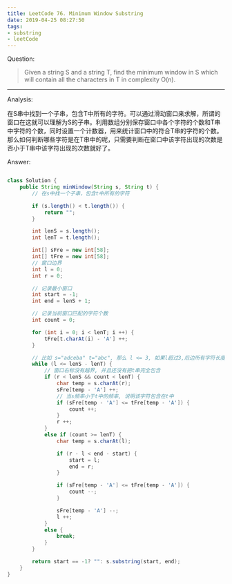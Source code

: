 ```yaml
---
title: LeetCode 76. Minimum Window Substring
date: 2019-04-25 08:27:50
tags: 
- substring
- leetCode
---
```


Question:

> Given a string S and a string T, find the minimum window in S which will contain all the characters in T in complexity O(n).

<!--more-->

---

Analysis:

在S串中找到一个子串，包含T中所有的字符。可以通过滑动窗口来求解，所谓的窗口在这就可以理解为S的子串。利用数组分别保存窗口中各个字符的个数和T串中字符的个数，同时设置一个计数器，用来统计窗口中的符合T串的字符的个数。那么如何判断哪些字符是在T串中的呢，只需要判断在窗口中该字符出现的次数是否小于T串中该字符出现的次数就好了。

Answer:

``` java

class Solution {
    public String minWindow(String s, String t) {
        // 在s中找一个子串，包含t中所有的字符

        if (s.length() < t.length()) {
            return "";
        }

        int lenS = s.length();
        int lenT = t.length();

        int[] sFre = new int[58];
        int[] tFre = new int[58];
        // 窗口边界
        int l = 0;
        int r = 0;

        // 记录最小窗口
        int start = -1;
        int end = lenS + 1;

        // 记录当前窗口匹配的字符个数
        int count = 0;

        for (int i = 0; i < lenT; i ++) {
            tFre[t.charAt(i) - 'A'] ++;
        }

        // 比如 s="adceba" t="abc", 那么 l <= 3, 如果l超过3,后边所有字符长度也不够t的长度了
        while (l <= lenS - lenT) {
            // 窗口右标没有越界, 并且还没有把t串完全包含
            if (r < lenS && count < lenT) {
                char temp = s.charAt(r);
                sFre[temp - 'A'] ++;
                // 当s频率小于t中的频率, 说明该字符包含在t中 
                if (sFre[temp - 'A'] <= tFre[temp - 'A']) {
                    count ++;
                }
                r ++;
            }
            else if (count >= lenT) {
                char temp = s.charAt(l);

                if (r - l < end - start) {
                    start = l;
                    end = r;
                }

                if (sFre[temp - 'A'] <= tFre[temp - 'A']) {
                    count --;
                }

                sFre[temp - 'A'] --;
                l ++;
            }
            else {
                break;
            }
        }

        return start == -1? "": s.substring(start, end);
    }
}

```
